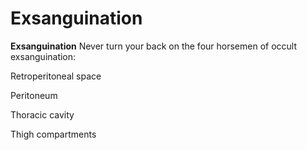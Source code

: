 # Exsanguination

**Exsanguination** Never turn your back on the four horsemen of occult
exsanguination:

Retroperitoneal space

Peritoneum

Thoracic cavity

Thigh compartments
